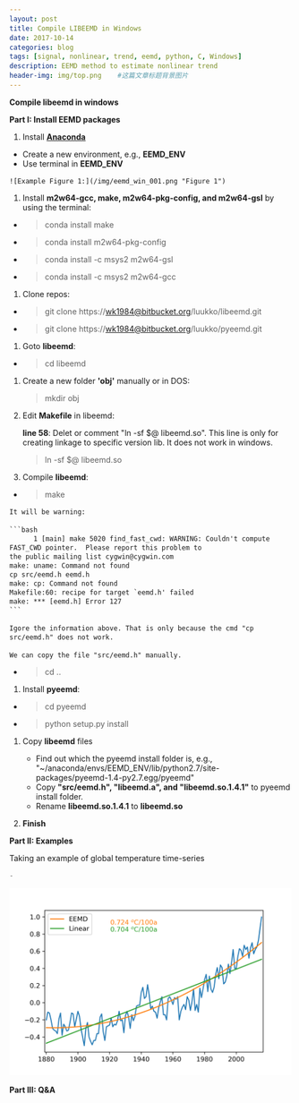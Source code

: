 ```yaml
---
layout: post
title: Compile LIBEEMD in Windows 
date: 2017-10-14
categories: blog
tags: [signal, nonlinear, trend, eemd, python, C, Windows]
description: EEMD method to estimate nonlinear trend
header-img: img/top.png    #这篇文章标题背景图片
---
```


**Compile libeemd in windows**

**Part I: Install EEMD packages**

1. Install [**Anaconda**](https://www.anaconda.com/download/)
 *    Create a new environment, e.g., **EEMD_ENV**
 *    Use terminal in **EEMD_ENV**

	![Example Figure 1:](/img/eemd_win_001.png "Figure 1")

1. Install **m2w64-gcc, make, m2w64-pkg-config, and m2w64-gsl** by using the terminal:
 *    > conda install make
 *    > conda install m2w64-pkg-config
 *    > conda install -c msys2 m2w64-gsl
 *    > conda install -c msys2 m2w64-gcc
1. Clone repos:
 *    >  git clone https://wk1984@bitbucket.org/luukko/libeemd.git
 *    >  git clone https://wk1984@bitbucket.org/luukko/pyeemd.git
    
1. Goto **libeemd**:
 *    > cd libeemd

1. Create a new folder **'obj'** manually or in DOS:
    > mkdir obj

1. Edit **Makefile** in libeemd:

	**line 58**: Delet or comment "ln -sf $@ libeemd.so". This line is only for creating linkage to specific version lib. It does not work in windows.
	> ln -sf $@ libeemd.so

1. Compile **libeemd**:

 *    > make

	It will be warning:

    ```bash
          1 [main] make 5020 find_fast_cwd: WARNING: Couldn't compute FAST_CWD pointer.  Please report this problem to
    the public mailing list cygwin@cygwin.com
    make: uname: Command not found
    cp src/eemd.h eemd.h
    make: cp: Command not found
    Makefile:60: recipe for target `eemd.h' failed
    make: *** [eemd.h] Error 127
    ```

    Igore the information above. That is only because the cmd "cp src/eemd.h" does not work.

    We can copy the file "src/eemd.h" manually.

 *    > cd ..

1. Install **pyeemd**:
 *    > cd pyeemd
 *    > python setup.py install
 
1. Copy **libeemd** files 
   * Find out which the pyeemd install folder is, e.g., "~/anaconda/envs/EEMD_ENV/lib/python2.7/site-packages/pyeemd-1.4-py2.7.egg/pyeemd"
   * Copy **"src/eemd.h", "libeemd.a", and "libeemd.so.1.4.1"** to pyeemd install folder.
   * Rename **libeemd.so.1.4.1** to **libeemd.so**

1. **Finish** 
 
**Part II: Examples**

Taking an example of global temperature time-series

```python
-
```
![Example Figure:](/img/eemd_test.png "Global Temperature")


**Part III: Q&A**